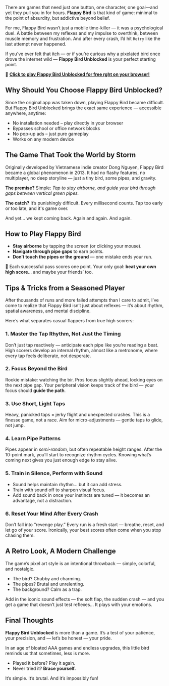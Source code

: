 There are games that need just one button, one character, one goal—and yet they pull you in for hours.  **Flappy Bird** is that kind of game: minimal to the point of absurdity, but addictive beyond belief.

For me, Flappy Bird wasn’t just a mobile time-killer — it was a psychological duel.  A battle between my reflexes and my impulse to overthink, between muscle memory and frustration.  And after every crash, I’d hit `Retry` like the last attempt never happened.

If you’ve ever felt that itch — or if you’re curious why a pixelated bird once drove the internet wild —  **Flappy Bird Unblocked** is your perfect starting point.

🎯 **[Click to play Flappy Bird Unblocked for free rght on your browser!](https://1kb.link/eYVoXB)**

## Why Should You Choose Flappy Bird Unblocked?

Since the original app was taken down, playing Flappy Bird became difficult.  But Flappy Bird Unblocked brings the exact same experience — accessible anywhere, anytime:

- No installation needed – play directly in your browser  
- Bypasses school or office network blocks  
- No pop-up ads – just pure gameplay  
- Works on any modern device  

## The Game That Took the World by Storm

Originally developed by Vietnamese indie creator Dong Nguyen, Flappy Bird became a global phenomenon in 2013.  It had no flashy features, no multiplayer, no deep storyline — just a tiny bird, some pipes, and gravity.

**The premise?** Simple:  *Tap to stay airborne, and guide your bird through gaps between vertical green pipes.*

**The catch?** It’s punishingly difficult. Every millisecond counts. Tap too early or too late, and it's game over.

And yet… we kept coming back. Again and again. And again.

## How to Play Flappy Bird

- **Stay airborne** by tapping the screen (or clicking your mouse).
- **Navigate through pipe gaps** to earn points.
- **Don’t touch the pipes or the ground** — one mistake ends your run.

🎯 Each successful pass scores one point. Your only goal: **beat your own high score**… and maybe your friends’ too.

## Tips & Tricks from a Seasoned Player

After thousands of runs and more failed attempts than I care to admit,  I’ve come to realize that Flappy Bird isn’t just about reflexes —  it’s about rhythm, spatial awareness, and mental discipline.

Here’s what separates casual flappers from true high scorers:

### 1. Master the Tap Rhythm, Not Just the Timing  
Don’t just tap reactively — anticipate each pipe like you’re reading a beat.  High scorers develop an internal rhythm, almost like a metronome,  where every tap feels deliberate, not desperate.  

### 2. Focus Beyond the Bird  
Rookie mistake: watching the bir.  Pros focus slightly ahead, locking eyes on the next pipe gap.  Your peripheral vision keeps track of the bird — your focus should **guide the path**.

### 3. Use Short, Light Taps  
Heavy, panicked taps = jerky flight and unexpected crashes.  This is a finesse game, not a race.  Aim for micro-adjustments — gentle taps to glide, not jump.

### 4. Learn Pipe Patterns  
Pipes appear in *semi-random*, but often repeatable height ranges.  After the 10-point mark, you’ll start to recognize rhythm cycles.  Knowing what’s coming next gives you just enough edge to stay alive.

### 5. Train in Silence, Perform with Sound  
- Sound helps maintain rhythm... but it can add stress.  
- Train with sound off to sharpen visual focus.  
- Add sound back in once your instincts are tuned — it becomes an advantage, not a distraction.

### 6. Reset Your Mind After Every Crash  
Don’t fall into “revenge play.”  Every run is a fresh start — breathe, reset, and let go of your score.  Ironically, your best scores often come when you stop chasing them.

## A Retro Look, A Modern Challenge

The game’s pixel art style is an intentional throwback — simple, colorful, and nostalgic.

- The bird? Chubby and charming.  
- The pipes? Brutal and unrelenting.  
- The background? Calm as a trap.  

Add in the iconic sound effects — the soft flap, the sudden crash — and you get a game that doesn’t just test reflexes...  It plays with your emotions.

## Final Thoughts

**Flappy Bird Unblocked** is more than a game.  It’s a test of your patience, your precision, and — let’s be honest — your pride.

In an age of bloated AAA games and endless upgrades,  this little bird reminds us that sometimes, less is more.

- Played it before? Play it again.  
- Never tried it? **Brace yourself.**

It’s simple. It’s brutal.  And it’s impossibly fun!
